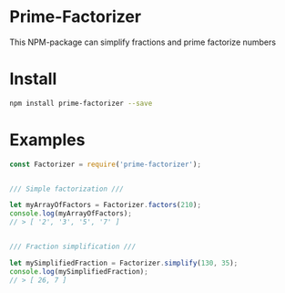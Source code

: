 # Prime-Factorizer
This NPM-package can simplify fractions and prime factorize numbers

# Install
```bash
npm install prime-factorizer --save
```

# Examples
```javascript
const Factorizer = require('prime-factorizer');


/// Simple factorization ///

let myArrayOfFactors = Factorizer.factors(210);
console.log(myArrayOfFactors);
// > [ '2', '3', '5', '7' ]


/// Fraction simplification ///

let mySimplifiedFraction = Factorizer.simplify(130, 35);
console.log(mySimplifiedFraction);
// > [ 26, 7 ]
```